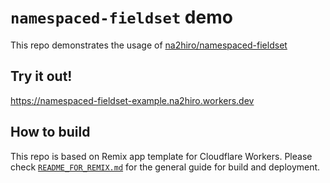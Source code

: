 # `namespaced-fieldset` demo

This repo demonstrates the usage of [na2hiro/namespaced-fieldset](https://github.com/na2hiro/namespaced-fieldset)

## Try it out!

https://namespaced-fieldset-example.na2hiro.workers.dev

## How to build
This repo is based on Remix app template for Cloudflare Workers. Please check [`README_FOR_REMIX.md`](README_FOR_REMIX.md) for the general guide for build and deployment.
